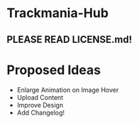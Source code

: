 # Trackmania-Hub
<h2>PLEASE READ LICENSE.md!</h2>

# Proposed Ideas
<ul>
    <li>Enlarge Animation on Image Hover</li>
    <li>Upload Content</li>
    <li>Improve Design</li>
    <li>Add Changelog!</li>
</ul>


